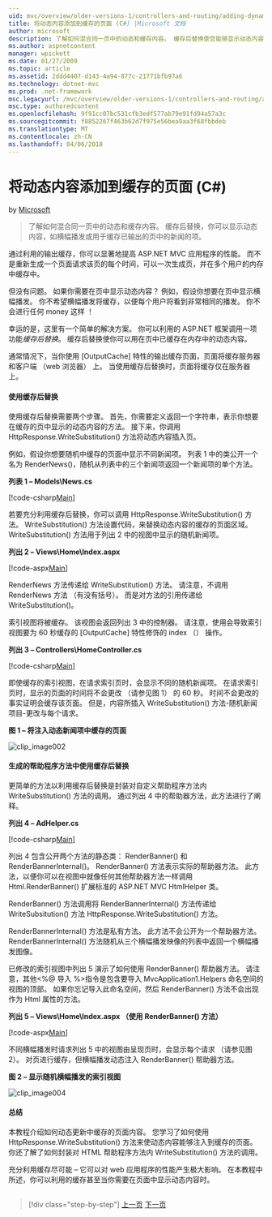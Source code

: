 ```yaml
---
uid: mvc/overview/older-versions-1/controllers-and-routing/adding-dynamic-content-to-a-cached-page-cs
title: 将动态内容添加到缓存的页面 (C#) |Microsoft 文档
author: microsoft
description: 了解如何混合同一页中的动态和缓存内容。 缓存后替换使您能够显示动态内容，如横幅播发 o...
ms.author: aspnetcontent
manager: wpickett
ms.date: 01/27/2009
ms.topic: article
ms.assetid: 2ddd4407-d143-4a94-877c-21771bfb97a6
ms.technology: dotnet-mvc
ms.prod: .net-framework
msc.legacyurl: /mvc/overview/older-versions-1/controllers-and-routing/adding-dynamic-content-to-a-cached-page-cs
msc.type: authoredcontent
ms.openlocfilehash: 9f91cc07bc531cfb3edf577ab79e91fd94a57a3c
ms.sourcegitcommit: f8852267f463b62d7f975e56bea9aa3f68fbbdeb
ms.translationtype: MT
ms.contentlocale: zh-CN
ms.lasthandoff: 04/06/2018
---
```

<a name="adding-dynamic-content-to-a-cached-page-c"></a>将动态内容添加到缓存的页面 (C#)
====================
by [Microsoft](https://github.com/microsoft)

> 了解如何混合同一页中的动态和缓存内容。 缓存后替换，你可以显示动态内容，如横幅播发或用于缓存已输出的页中的新闻的项。


通过利用的输出缓存，你可以显著地提高 ASP.NET MVC 应用程序的性能。 而不是重新生成一个页面请求该页的每个时间，可以一次生成页，并在多个用户的内存中缓存中。

但没有问题。 如果你需要在页中显示动态内容？ 例如，假设你想要在页中显示横幅播发。 你不希望横幅播发将缓存，以便每个用户将看到非常相同的播发。 你不会进行任何 money 这样 ！

幸运的是，这里有一个简单的解决方案。 你可以利用的 ASP.NET 框架调用一项功能*缓存后替换*。 缓存后替换使你可以用在页中已缓存在内存中的动态内容。


通常情况下，当你使用 [OutputCache] 特性的输出缓存页面，页面将缓存服务器和客户端 （web 浏览器） 上。 当使用缓存后替换时，页面将缓存仅在服务器上。


#### <a name="using-post-cache-substitution"></a>使用缓存后替换

使用缓存后替换需要两个步骤。 首先，你需要定义返回一个字符串，表示你想要在缓存的页中显示的动态内容的方法。 接下来，你调用 HttpResponse.WriteSubstitution() 方法将动态内容插入页。

例如，假设你想要随机中缓存的页面中显示不同新闻项。 列表 1 中的类公开一个名为 RenderNews()，随机从列表中的三个新闻项返回一个新闻项的单个方法。

**列表 1 – Models\News.cs**

[!code-csharp[Main](adding-dynamic-content-to-a-cached-page-cs/samples/sample1.cs)]

若要充分利用缓存后替换，你可以调用 HttpResponse.WriteSubstitution() 方法。 WriteSubstitution() 方法设置代码，来替换动态内容的缓存的页面区域。 WriteSubstitution() 方法用于列出 2 中的视图中显示的随机新闻项。

**列出 2 – Views\Home\Index.aspx**

[!code-aspx[Main](adding-dynamic-content-to-a-cached-page-cs/samples/sample2.aspx)]

RenderNews 方法传递给 WriteSubstitution() 方法。 请注意，不调用 RenderNews 方法 （有没有括号）。 而是对方法的引用传递给 WriteSubstitution()。

索引视图将被缓存。 该视图会返回列出 3 中的控制器。 请注意，使用会导致索引视图要为 60 秒缓存的 [OutputCache] 特性修饰的 index （） 操作。

**列出 3 – Controllers\HomeController.cs**

[!code-csharp[Main](adding-dynamic-content-to-a-cached-page-cs/samples/sample3.cs)]

即使缓存的索引视图，在请求索引页时，会显示不同的随机新闻项。 在请求索引页时，显示的页面的时间将不会更改 （请参见图 1） 的 60 秒。 时间不会更改的事实证明会缓存该页面。 但是，内容所插入 WriteSubstitution() 方法-随机新闻项目-更改与每个请求。

**图 1 – 将注入动态新闻项中缓存的页面**

![clip_image002](adding-dynamic-content-to-a-cached-page-cs/_static/image1.jpg)

#### <a name="using-post-cache-substitution-in-helper-methods"></a>生成的帮助程序方法中使用缓存后替换

更简单的方法以利用缓存后替换是封装对自定义帮助程序方法内 WriteSubstitution() 方法的调用。 通过列出 4 中的帮助器方法，此方法进行了阐释。

**列出 4 – AdHelper.cs**

[!code-csharp[Main](adding-dynamic-content-to-a-cached-page-cs/samples/sample4.cs)]

列出 4 包含公开两个方法的静态类： RenderBanner() 和 RenderBannerInternal()。 RenderBanner() 方法表示实际的帮助器方法。 此方法，以便你可以在视图中就像任何其他帮助器方法一样调用 Html.RenderBanner() 扩展标准的 ASP.NET MVC HtmlHelper 类。

RenderBanner() 方法调用将 RenderBannerInternal() 方法传递给 WriteSubsitution() 方法 HttpResponse.WriteSubstitution() 方法。

RenderBannerInternal() 方法是私有方法。 此方法不会公开为一个帮助器方法。 RenderBannerInternal() 方法随机从三个横幅播发映像的列表中返回一个横幅播发图像。

已修改的索引视图中列出 5 演示了如何使用 RenderBanner() 帮助器方法。 请注意，其他&lt;%@ 导入 %&gt;指令是包含要导入 MvcApplication1.Helpers 命名空间的视图的顶部。 如果你忘记导入此命名空间，然后 RenderBanner() 方法不会出现作为 Html 属性的方法。

**列出 5 – Views\Home\Index.aspx （使用 RenderBanner() 方法）**

[!code-aspx[Main](adding-dynamic-content-to-a-cached-page-cs/samples/sample5.aspx)]

不同横幅播发时请求列出 5 中的视图由呈现页时，会显示每个请求 （请参见图 2）。 对页进行缓存，但横幅播发动态注入 RenderBanner() 帮助器方法。

**图 2 – 显示随机横幅播发的索引视图**

![clip_image004](adding-dynamic-content-to-a-cached-page-cs/_static/image2.jpg)

#### <a name="summary"></a>总结

本教程介绍如何动态更新中缓存的页面内容。 您学习了如何使用 HttpResponse.WriteSubstitution() 方法来使动态内容能够注入到缓存的页面。 你还了解了如何封装对 HTML 帮助程序方法内 WriteSubstitution() 方法的调用。

充分利用缓存尽可能 – 它可以对 web 应用程序的性能产生极大影响。 在本教程中所述，你可以利用的缓存甚至当你需要在页面中显示动态内容时。

## 

## 

> [!div class="step-by-step"]
> [上一页](improving-performance-with-output-caching-cs.md)
> [下一页](creating-a-controller-cs.md)
